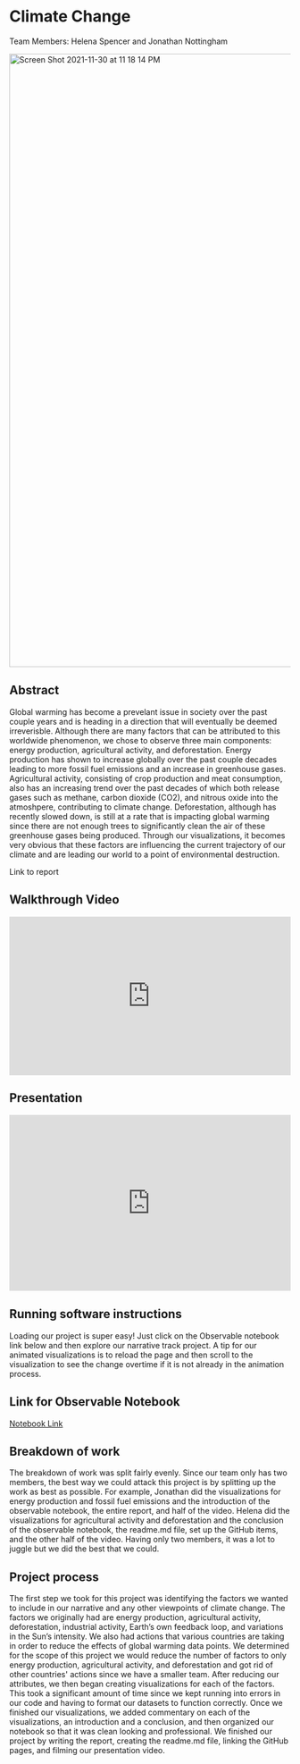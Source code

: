# Climate Change
Team Members: Helena Spencer and Jonathan Nottingham
<p><img width="1098" alt="Screen Shot 2021-11-30 at 11 18 14 PM" src="https://user-images.githubusercontent.com/78493922/144171036-816ab919-8b72-474d-8e0c-8fadd2dd4adf.png"></p>

  
<h2>Abstract</h2>
<p> Global warming has become a prevelant issue in society over the past couple years and is heading in a direction that will eventually be deemed irreverisble. Although there are many factors that can be attributed to this worldwide phenomenon, we chose to observe three main components: energy production, agricultural activity, and deforestation. Energy production has shown to increase globally over the past couple decades leading to more fossil fuel emissions and an increase in greenhouse gases. Agricultural activity, consisting of crop production and meat consumption, also has an increasing trend over the past decades of which both release gases such as methane, carbon dioxide (CO2), and nitrous oxide into the atmoshpere, contributing to climate change. Deforestation, although has recently slowed down, is still at a rate that is impacting global warming since there are not enough trees to significantly clean the air of these greenhouse gases being produced. Through our visualizations, it becomes very obvious that these factors are influencing the current trajectory of our climate and are leading our world to a point of environmental destruction.
  
Link to report

<h2>Walkthrough Video</h2>
<div style="padding: 56.25% 0 0 0; position: relative"><div style="height:100%;left:0;position:absolute;top:0;width:100%"><iframe height="100%" width="100%;" src="https://embed.wave.video/61a7ec3046e0fb0001c98f7b" frameborder="0" allow="autoplay; fullscreen" scrolling="no"></iframe></div></div>

<h2>Presentation</h2>
<div style="padding: 62.50% 0 0 0; position: relative"><div style="height:100%;left:0;position:absolute;top:0;width:100%"><iframe height="100%" width="100%;" src="https://embed.wave.video/61a7eef246e0fb0001c9ae43" frameborder="0" allow="autoplay; fullscreen" scrolling="no"></iframe></div></div>
  
  
<h2>Running software instructions</h2>
Loading our project is super easy! Just click on the Observable notebook link below and then explore our narrative track project. A tip for our animated visualizations is to reload the page and then scroll to the visualization to see the change overtime if it is not already in the animation process.

 
<h2>Link for Observable Notebook</h2>
<a href="https://observablehq.com/embed/@hspencer10/final-project-climate-change?cell=*">Notebook Link</a>

  
<h2>Breakdown of work</h2>
<p> The breakdown of work was split fairly evenly. Since our team only has two members, the best way we could attack this project is by splitting up the work as best as possible. For example, Jonathan did the visualizations for energy production and fossil fuel emissions and the introduction of the observable notebook, the entire report, and half of the video. Helena did the visualizations for agricultural activity and deforestation and the conclusion of the observable notebook, the readme.md file, set up the GitHub items, and the other half of the video. Having only two members, it was a lot to juggle but we did the best that we could.

  
<h2>Project process</h2>
<p> The first step we took for this project was identifying the factors we wanted to include in our narrative and any other viewpoints of climate change. The factors we originally had are energy production, agricultural activity, deforestation, industrial activity, Earth’s own feedback loop, and variations in the Sun’s intensity. We also had actions that various countries are taking in order to reduce the effects of global warming data points. We determined for the scope of this project we would reduce the number of factors to only energy production, agricultural activity, and deforestation and got rid of other countries' actions since we have a smaller team. After reducing our attributes, we then began creating visualizations for each of the factors. This took a significant amount of time since we kept running into errors in our code and having to format our datasets to function correctly. Once we finished our visualizations, we added commentary on each of the visualizations, an introduction and a conclusion, and then organized our notebook so that it was clean looking and professional. We finished our project by writing the report, creating the readme.md file, linking the GitHub pages, and filming our presentation video.
